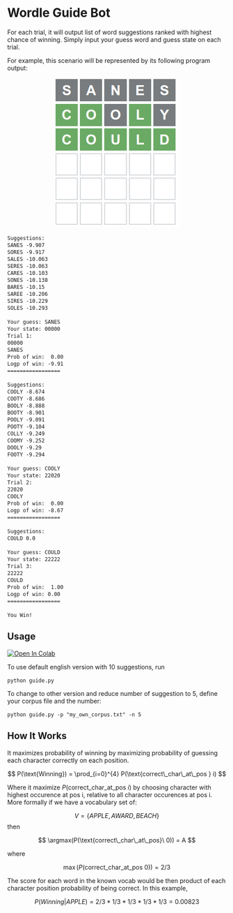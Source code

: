 # Wordle Guide Bot

For each trial, it will output list of word suggestions ranked with highest chance of winning. Simply input your guess word and guess state on each trial. 

For example, this scenario will be represented by its following program output:

<p align="center">
    <img src="https://github.com/Arc-rendezvous/wordle-guide-bot/blob/master/wordle_sample.png">
</p>

```
Suggestions: 
SANES -9.907
SORES -9.917
SALES -10.063
SERES -10.063
CARES -10.103
SONES -10.138
BARES -10.15
SAREE -10.206
SIRES -10.229
SOLES -10.293

Your guess: SANES
Your state: 00000
Trial 1:
00000
SANES
Prob of win:  0.00
Logp of win: -9.91
=================

Suggestions: 
COOLY -8.674
COOTY -8.686
BOOLY -8.888
BOOTY -8.901
POOLY -9.091
POOTY -9.104
COLLY -9.249
COOMY -9.252
DOOLY -9.29
FOOTY -9.294

Your guess: COOLY
Your state: 22020
Trial 2:
22020
COOLY
Prob of win:  0.00
Logp of win: -8.67
=================

Suggestions: 
COULD 0.0

Your guess: COULD
Your state: 22222
Trial 3:
22222
COULD
Prob of win:  1.00
Logp of win: 0.00
=================

You Win!
```

## Usage

[![Open In Colab](https://colab.research.google.com/assets/colab-badge.svg)](https://colab.research.google.com/github/Arc-rendezvous/wordle-guide-bot/blob/master/guide.ipynb)

To use default english version with 10 suggestions, run

```
python guide.py
```

To change to other version and reduce number of suggestion to 5, define your corpus file and the number:

```
python guide.py -p "my_own_corpus.txt" -n 5
```

## How It Works

It maximizes probability of winning by maximizing probability of guessing each character correctly on each position.

$$
    P(\text{Winning}) = \prod_{i=0}^{4} P(\text{correct\_char\_at\_pos } i)
$$

Where it maximize $P(\text{correct\_char\_at\_pos}\ i)$ by choosing character with highest occurence at pos i, relative to all character occurences at pos i. More formally if we have a vocabulary set of:

$$
V=\{APPLE, AWARD, BEACH\}
$$
then 

$$
    \argmax(P(\text{correct\_char\_at\_pos}\ 0)) = A
$$

where

$$
    \max(P(\text{correct\_char\_at\_pos}\ 0)) = 2/3
$$

The score for each word in the known vocab would be then product of each character position probability of being correct. In this example,

$$
    P(Winning|APPLE) = 2/3 * 1/3 * 1/3 * 1/3 * 1/3=0.00823
$$
